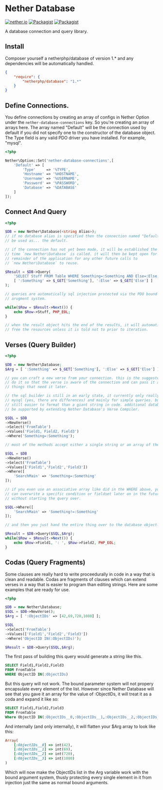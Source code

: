 Nether Database
=============================================================================
[![nether.io](https://img.shields.io/badge/nether-database-C661D2.svg)](http://nether.io/database/)
[![Packagist](https://img.shields.io/packagist/v/netherphp/database.svg)](https://packagist.org/packages/netherphp/database)
[![Packagist](https://img.shields.io/packagist/dt/netherphp/database.svg)](https://packagist.org/packages/netherphp/database)

A database connection and query library.



Install
-------------------------------------------------------------------------------

Composer yourself a netherphp/database of version 1.* and any dependencies will
be automatically handled.

```json
{
	"require": {
		"netherphp/database": "1.*"
	}
}
```



Define Connections.
-------------------------------------------------------------------------------

You define connections by creating an array of configs in Nether Option under
the `nether-database-connections` key. So you're creating an array of arrays
here. The array named "Default" will be the connection used by default if you
did not specify one to the constructor of the database object. The Type field
is any valid PDO driver you have installed. For example, "mysql".

```php
<?php

Nether\Option::Set('nether-database-connections',[
	'Default' => [
		'Type'     => '%TYPE',
		'Hostname' => '%HOSTNAME',
		'Username' => '%USERNAME',
		'Password' => '%PASSWORD',
		'Database' => '%DATABASE'
	]
]);
```



Connect And Query
-------------------------------------------------------------------------------

```php
<?php

$DB = new Nether\Database(<string Alias>);
// if no database alias is specified then the connection named "Default"
// be used as... the default.

// if the connection has not yet been made, it will be established the first
// time `new Nether\Database` is called. it will then be kept open for the
// remainder of the application for any other future calls to
// `new Nether\Database` to reuse.

$Result = $DB->Query(
	'SELECT Stuff FROM Table WHERE Something=:Something AND Else=:Else;',
	[ ':Something' => $_GET['Something'], ':Else' => $_GET['Else'] ]
);

// queries are automatically sql injection protected via the PDO bound
// arugment system.

while($Row = $Result->Next()) {
	echo $Row->Stuff, PHP_EOL;
}

// when the result object hits the end of the results, it will automatically
// free the resources unless it is told not to prior to iteration.
```



Verses (Query Builder)
-------------------------------------------------------------------------------

```php
<?php

$DB = new Nether\Database;
$Arg = [ ':Something' => $_GET['Something'], ':Else' => $_GET['Else'] ];

// you can craft a new verse from your connection. this is the suggested way to
// do it so that the verse is aware of the connection and can pass it along to
// things that need it later.

// the sql builder is still in an early state, it currently only really builds
// mysql (yes, there are differences) and mainly for simple queries. but it is
// still easier to format than a giant string in code. additional databases can
// be supported by extending Nether Database's Verse Compiler.

$SQL = $DB
->NewVerse()
->Select('FromTable')
->Values('Field1, Field2, Field3')
->Where('Something=:Something');

// most of the methods accept either a single string or an array of them.

$SQL = $DB
->NewVerse()
->Select('FromTable')
->Values(['Field1','Field2','Field3'])
->Where([
	'SearchMain' => 'Something=:Something'
]);

// if you even use an associative array like did in the WHERE above, you
// can overwrite a specific condition or fieldset later on in the future
// without starting the query over.

$SQL->Where([
	'SearchMain' => 'Something!=:Something'
]);

// and then you just hand the entire thing over to the database object.

$Result = $DB->Query($SQL,$Arg);
while($Row = $Result->Next()) {
	echo $Row->Field1, ': ', $Row->Field2, PHP_EOL;
}
```



Codas (Query Fragments)
-------------------------------------------------------------------------------

Some clauses are really hard to write proceedurally in code in a way that is
clean and readable. Codas are fragments of clauses which can extend verses in
a way that is easier to program than editing strings. Here are some examples
that are ready for use.

```php
<?php

$DB = new Nether\Database;
$SQL = $DB->NewVerse();
$Arg = [ ':ObjectIDs' => [42,69,720,1080] ];

$SQL
->Select('FromTable')
->Values(['Field1','Field2','Field3'])
->Where('ObjectID IN(:ObjectIDs)');

$Result = $DB->Query($SQL,$Arg);
```

The first pass of building this query would generate a string like this.

```sql
SELECT Field1,Field2,Field3
FROM FromTable
WHERE ObjectID IN(:ObjectIDs)
```

But this query will not work. The bound parameter system will not propery
encapsulate every element of the list. However since Nether Database will see
that you gave it an array for the value of :ObjectIDs, it will treat it as a
coda and expand it like so:

```sql
SELECT Field1,Field2,Field3
FROM FromTable
Where ObjectID IN(:ObjectIDs__0,:ObjectIDs__1,:ObjectIDs__2,:ObjectIDs__3)
```

And internally (and only internally), it will flatten your $Arg array to look
like this:

```ruby
Array(
	[:ObjectIDs__0] => int(42),
	[:ObjectIDs__1] => int(69),
	[:ObjectIDs__2] => int(720),
	[:ObjectIDs__3] => int(1080)
)
```

Which will now make the ObjectIDs list in the Arg variable work with the bound
argument system, thusly protecting every single element in it from injection
just the same as normal bound arguments.
